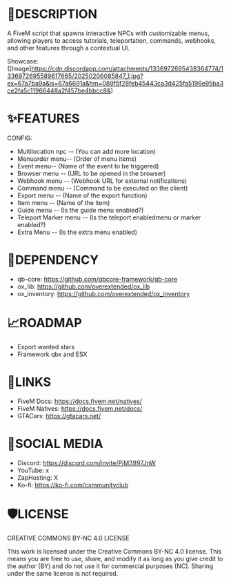 # 📝DESCRIPTION
A FiveM script that spawns interactive NPCs with customizable menus, allowing players to access tutorials, teleportation, commands, webhooks, and other features through a contextual UI. 

Showcase: ([Image]https://cdn.discordapp.com/attachments/1336972695438364774/1336972695589617665/20250206085847_1.jpg?ex=67a7ba9a&is=67a6691a&hm=089f5f28feb45443ca3d425fa5196e95ba3ce2fa5c11966448a2f457be4bbcc8&)

# ✨FEATURES
CONFIG:
- Multilocation npc -- (You can add more location)
- Menuorder menu-- (Order of menu items)
- Event menu-- (Name of the event to be triggered)
- Browser menu -- (URL to be opened in the browser)
- Webhook menu -- (Webhook URL for external notifications)
- Command menu -- (Command to be executed on the client)
- Export menu -- (Name of the export function)
- Item menu -- (Name of the item)
- Guide menu -- (Is the guide menu enabled?)
- Teleport Marker menu -- (Is the teleport enabledmenu or marker enabled?)
- Extra Menu -- (Is the extra menu enabled)

# 🚨DEPENDENCY 
- qb-core: https://github.com/qbcore-framework/qb-core
- ox_lib: https://github.com/overextended/ox_lib
- ox_inventory: https://github.com/overextended/ox_inventory

# 📈ROADMAP
- Export wanted stars 
- Framework qbx and ESX

# 🧠LINKS
- FiveM Docs: https://docs.fivem.net/natives/
- FiveM Natives: https://docs.fivem.net/docs/
- GTACars: https://gtacars.net/

# 📱SOCIAL MEDIA
- Discord: https://discord.com/invite/PjM3997JnW
- YouTube: x
- ZapHosting: X
- Ko-fi: https://ko-fi.com/cxmmunityclub

# 🛡️LICENSE
CREATIVE COMMONS BY-NC 4.0 LICENSE

This work is licensed under the Creative Commons BY-NC 4.0 license. This means you are free to use, share, and modify it as long as you give credit to the author (BY) and do not use it for commercial purposes (NC). Sharing under the same license is not required.
